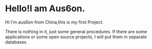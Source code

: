 # Hello!I am Aus6on.

Hi I'm aus6on from China,this is my first Project.

There is nothing in it, just some general procedures. If there are some applications or some open source projects, I will put them in separate databases.


